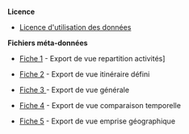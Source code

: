 **Licence**

- [Licence d'utilisation des données](https://outdoorvision.fr/medias/licences-et-metadonnees/licence-utilisation-donnees.pdf) 
<p></p>

**Fichiers méta-données**

- [Fiche 1](https://outdoorvision.fr/medias/licences-et-metadonnees/licence-utilisation-donnees.pdf) - Export de vue repartition activités]
<p></p>

- [Fiche 2](https://outdoorvision.fr/medias/licences-et-metadonnees/licence-utilisation-donnees.pdf) - Export de vue itinéraire défini
<p></p>

- [Fiche 3 ](https://outdoorvision.fr/medias/licences-et-metadonnees/licence-utilisation-donnees.pdf) - Export de vue générale
<p></p>

- [Fiche 4](https://outdoorvision.fr/medias/licences-et-metadonnees/licence-utilisation-donnees.pdf) - Export de vue comparaison temporelle
<p></p>

- [Fiche 5](https://outdoorvision.fr/medias/licences-et-metadonnees/licence-utilisation-donnees.pdf) - Export de vue emprise géographique
<p></p>
